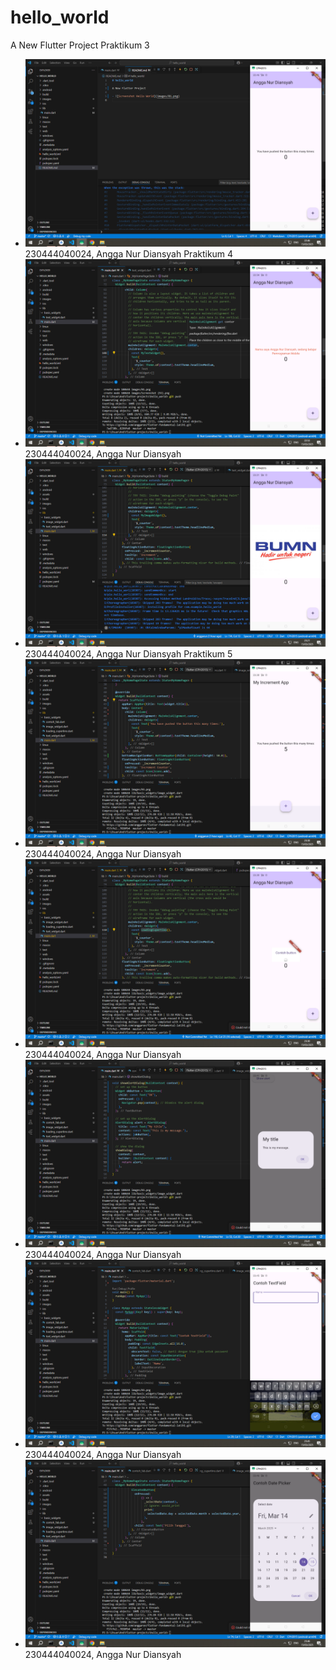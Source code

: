 # hello_world

A New Flutter Project
Praktikum 3
- ![Screenshot Hello World](images/01.png)
230444040024, Angga Nur Diansyah
Praktikum 4
- ![Screenshot Hello World](images/02.png)
230444040024, Angga Nur Diansyah
- ![Screenshot Hello World](images/03.png)
230444040024, Angga Nur Diansyah
Praktikum 5
- ![Screenshot Hello World](images/scafoldwidget.png)
230444040024, Angga Nur Diansyah
- ![Screenshot Hello World](images/cupertino&button.png)
230444040024, Angga Nur Diansyah
- ![Screenshot Hello World](images/dialogbox.png)
230444040024, Angga Nur Diansyah
- ![Screenshot Hello World](images/input.png)
230444040024, Angga Nur Diansyah
- ![Screenshot Hello World](images/datepicker.png)
230444040024, Angga Nur Diansyah

